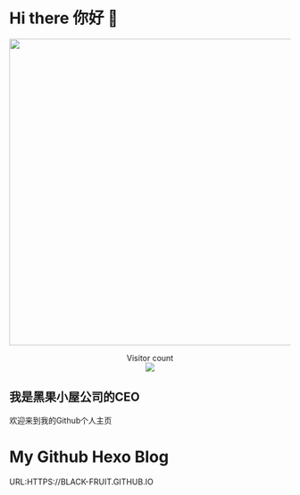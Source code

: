 # Hi there 你好 👋

<p align="center"> 
  <img src="https://github-readme-stats.vercel.app/api?username=black-fruit&show_icons=true&theme=tokyonight&hide_border=true" width="550"/>
</p>

<p align="center"> 
  Visitor count<br>
  <img src="https://profile-counter.glitch.me/black-fruit/count.svg" />
</p>

## 我是黑果小屋公司的CEO
欢迎来到我的Github个人主页

# My Github Hexo Blog
URL:HTTPS://BLACK-FRUIT.GITHUB.IO

